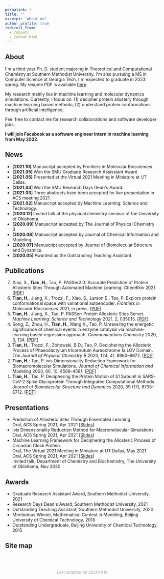 ```yaml
---
permalink: /
title: ""
excerpt: "About me"
author_profile: true
redirect_from: 
  - /about/
  - /about.html
---
```


About
------
I'm a third year Ph. D. student majoring in Theoretical and Computational Chemistry at Southern Methodist University. I'm also pursuing a MS in Computer Science at Georgia Tech. I'm expected to graduate in 2023 spring. My resume PDF is available <a href= "https://nbviewer.org/github/htian97/htian97.github.io/blob/master/files/resume.pdf">here</a>.

My research mainly lies in machine learning and molecular dynamics simulations. Currently, I focus on: (1) decipher protein allostery through machine learning based methods; (2) understand protein conformations through artificial intelligence.

Feel free to contact me for research collaborations and software developer jobs.

**I will join Facebook as a software engineer intern in machine learning from May 2022.**


News
------

<ul>
  <li> <b> [2021.10] </b> Manuscript accepted by Frontiers in Molecular Biosciences.</li>
  <li> <b> [2021.05] </b> Won the SMU Graduate Research Assisstant Award.</li>
  <li> <b> [2021.05] </b> Presented at the Virtual 2021 Meeting in Miniature at UT Dallas.</li>
  <li> <b> [2021.03] </b> Won the SMU Research Days Dean's Award. </li>
  <li> <b> [2021.03] </b> Three abstracts have been accepted for live presentation in ACS meeting 2021.</li>
  <li> <b> [2021.02] </b> Manuscript accepted by Machine Learning: Science and Technology.</li>
  <li> <b> [2020.12] </b> Invited talk at the physical chemistry seminar of the University of Oklahoma.</li>
  <li> <b> [2020.09] </b> Manuscript accepted by The Journal of Physical Chemistry B.</li>
  <li> <b> [2020.08] </b> Manuscript accepted by Journal of Chemical Information and Modeling.</li>
  <li> <b> [2020.07] </b> Manuscript accepted by Journal of Biomolecular Structure and Dynamics.</li>
  <li> <b> [2020.05] </b> Awarded as the Outstanding Teaching Assistant.</li>
</ul>


Publications
------
<ol reversed>
  <li>Xiao, S., <strong>Tian, H.</strong>, Tao, P. PASSer2.0: Accurate Prediction of Protein Allosteric Sites Through Automated Machine Learning. <i>ChemRxiv</i> 2021. [<a href= "https://chemrxiv.org/engage/chemrxiv/article-details/616443ee2aca535ac45ff9b2">PDF</a>] </li>
  <li><b>Tian, H.</b>, Jiang, X., Trozzi, F., Xiao, S., Larson E., Tao, P. Explore protein conformational space with variational autoencoder. <i>Frontiers in Molecular Biosciences</i> 2021, in press. [<a href= "https://www.frontiersin.org/articles/10.3389/fmolb.2021.781635">PDF</a>] </li>
  <li><b>Tian, H.</b>, Jiang, X., Tao, P. PASSer: Protein Allosteric Sites Server. <i>Machine Learning: Science and Technology</i> 2021, 2, 035015. [<a href= "https://iopscience.iop.org/article/10.1088/2632-2153/abe6d6">PDF</a>] </li>
  <li>Song, Z., Zhou, H., <b>Tian, H.</b>, Wang X., Tao, P. Unraveling the energetic significance of chemical events in enzyme catalysis via machine-learning based regression approach. <i>Communications Chemistry</i> 2020, 3, 134. [<a href= "https://www.nature.com/articles/s42004-020-00379-w">PDF</a>] </li>
  <li><b>Tian, H.</b>; Trozzi, F.; Zoltowski, B.D.; Tao, P. Deciphering the Allosteric Process of Phaeodactylum tricornutum Aureochrome 1a LOV Domain. <i>The Journal of Physical Chemistry B</i> 2020, 124, 41, 8960–8972. [<a href= "https://pubs.acs.org/doi/10.1021/acs.jpcb.0c05842">PDF</a>] </li>
  <li><b>Tian, H.</b>; Tao, P. ivis Dimensionality Reduction Framework for Biomacromolecular Simulations. <i>Journal of Chemical Information and Modeling</i> 2020, 60, 10, 4569–4581. [<a href= "https://pubs.acs.org/doi/10.1021/acs.jcim.0c00485">PDF</a>] </li>
  <li><b>Tian, H.</b>; Tao, P. Deciphering the Protein Motion of S1 Subunit in SARS-CoV-2 Spike Glycoprotein Through Integrated Computational Methods. <i>Journal of Biomolecular Structure and Dynamics</i> 2020, 39 (17), 6705-6712. [<a href= "https://www.tandfonline.com/doi/full/10.1080/07391102.2020.1802338">PDF</a>] </li>
</ol>


Presentations
------
<ul>
  <li> 
    Prediction of Allosteric Sites Through Ensembled Learning <br/>
    Oral, ACS Spring 2021, Apr 2021
    [<a href= "http://htian1997.github.io/files/passer.pdf">Slides</a>]
  </li>
  <li>
    ivis Dimensionality Reduction Method for Macromolecular Simulations <br/>
    Oral, ACS Spring 2021, Apr 2021 
    [<a href= "http://htian1997.github.io/files/ivis.pdf">Slides</a>]<br/>
  </li>
  <li>
    Machine Learning Framework for Deciphering the Allosteric Process of Circadian Clock Protein <br/>
    Oral, The Virtual 2021 Meeting in Miniature at UT Dallas, May 2021<br>
    Oral, ACS Spring 2021, Apr 2021 
    [<a href= "http://htian1997.github.io/files/ptau1a.pdf">Slides</a>]<br/>
    Invited talk, Department of Chemistry and Biochemistry, The University of Oklahoma, Nov 2020
  </li>
</ul>


Awards
------
<ul>
  <li>Graduate Research Assistant Award, Southern Methodist University, 2021</li>
  <li>Research Days Dean's Award, Southern Methodist University, 2021</li>
  <li>Outstanding Teaching Assistant, Southern Methodist University, 2020</li>
  <li>Meritorious Winner, Mathematical Contest in Modeling, Beijing University of Chemical Technology, 2018</li>
  <li>Outstanding Undergraduate, Beijing University of Chemical Technology, 2015</li>
</ul>


Site map
------
<script type="text/javascript" src="//rf.revolvermaps.com/0/0/6.js?i=5x1b0jtxfqk&amp;m=7&amp;c=ff0000&amp;cr1=ffffff&amp;f=times_new_roman&amp;l=0" async="async"></script>

<br/><br/>

<p style="font-size: 13px; color: #A0A0A0; text-align:center">
  Last updated on 2021/11/10
</p>
